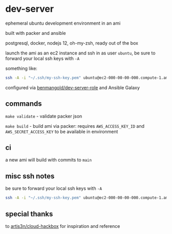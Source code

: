 # dev-server

ephemeral ubuntu development environment in an ami

built with packer and ansible

postgresql, docker, nodejs 12, oh-my-zsh, ready out of the box

launch the ami as an ec2 instance and ssh in as user `ubuntu`, be sure to forward your local ssh keys with `-A`

something like:

```bash
ssh -A -i "~/.ssh/my-ssh-key.pem" ubuntu@ec2-000-00-00-000.compute-1.amazonaws.com

```

configured via [benmangold/dev-server-role](https://github.com/benmangold/dev-server-role) and Ansible Galaxy

## commands

`make validate` - validate packer json

`make build` - build ami via packer: requires `AWS_ACCESS_KEY_ID`  and `AWS_SECRET_ACCESS_KEY` to be available in environment

## ci

a new ami will build with commits to `main`

## misc ssh notes

be sure to forward your local ssh keys with `-A`

```bash
ssh -A -i "~/.ssh/my-ssh-key.pem" ubuntu@ec2-000-00-00-000.compute-1.amazonaws.com

```

## special thanks

to [artis3n/cloud-hackbox](https://github.com/artis3n/cloud-hackbox) for inspiration and reference
